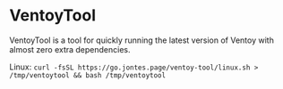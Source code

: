 # VentoyTool
VentoyTool is a tool for quickly running the latest version of Ventoy with almost zero extra dependencies.  

Linux:
`curl -fsSL https://go.jontes.page/ventoy-tool/linux.sh > /tmp/ventoytool && bash /tmp/ventoytool`